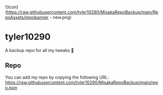![Icon](https://raw.githubusercontent.com/tyler10290/MisakaRepoBackup/main/RepoAssets/repobanner - new.png)
# tyler10290
A backup repo for all my tweaks 🍓

## Repo
You can add my repo by copying the following URL: https://raw.githubusercontent.com/tyler10290/MisakaRepoBackup/main/repo.json
